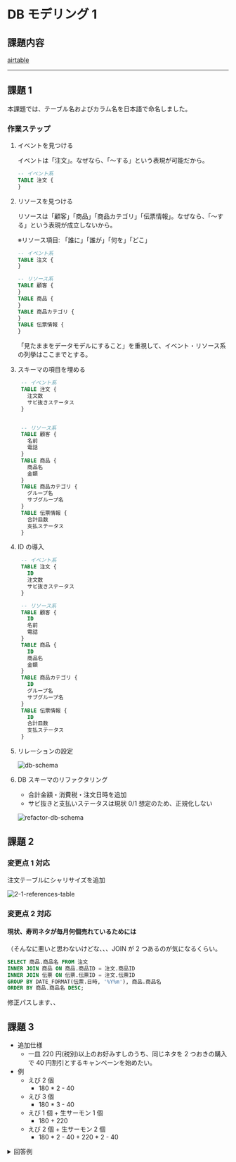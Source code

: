 # DB モデリング 1

## 課題内容

[airtable](https://airtable.com/tblTnXBXFOYJ0J7lZ/viwyi8muFtWUlhNKG/recWPAwB0NWLdQTxO?blocks=hide)

---

## 課題 1

本課題では、テーブル名およびカラム名を日本語で命名しました。
### 作業ステップ

1. イベントを見つける

   イベントは「注文」。なぜなら、「〜する」という表現が可能だから。

   ```sql
   -- イベント系
   TABLE 注文 {
   }
   ```

2. リソースを見つける

   リソースは「顧客」「商品」「商品カテゴリ」「伝票情報」。なぜなら、「〜する」という表現が成立しないから。

   ※リソース項目: 「誰に」「誰が」「何を」「どこ」

   ```sql
   -- イベント系
   TABLE 注文 {
   }

   -- リソース系
   TABLE 顧客 {
   }
   TABLE 商品 {
   }
   TABLE 商品カテゴリ {
   }
   TABLE 伝票情報 {
   }
   ```

   「見たままをデータモデルにすること」を重視して、イベント・リソース系の列挙はここまでとする。

3. スキーマの項目を埋める

   ```sql
    -- イベント系
    TABLE 注文 {
      注文数
      サビ抜きステータス
    }


    -- リソース系
    TABLE 顧客 {
      名前
      電話
    }
    TABLE 商品 {
      商品名
      金額
    }
    TABLE 商品カテゴリ {
      グループ名
      サブグループ名
    }
    TABLE 伝票情報 {
      合計皿数
      支払ステータス
    }
   ```

4. ID の導入

   ```sql
    -- イベント系
    TABLE 注文 {
      ID
      注文数
      サビ抜きステータス
    }

    -- リソース系
    TABLE 顧客 {
      ID
      名前
      電話
    }
    TABLE 商品 {
      ID
      商品名
      金額
    }
    TABLE 商品カテゴリ {
      ID
      グループ名
      サブグループ名
    }
    TABLE 伝票情報 {
      ID
      合計皿数
      支払ステータス
    }
   ```

5. リレーションの設定

   ![db-schema](./db/references-table.png)

6. DB スキーマのリファクタリング

   - 合計金額・消費税・注文日時を追加
   - サビ抜きと支払いステータスは現状 0/1 想定のため、正規化しない

   ![refactor-db-schema](./db/refactor-references-table.png)

## 課題 2

### 変更点 1 対応

注文テーブルにシャリサイズを追加

![2-1-references-table](./db/2-1-references-table.png)

### 変更点 2 対応

#### 現状、寿司ネタが毎月何個売れているためには

（そんなに悪いと思わないけどな、、、JOIN が 2 つあるのが気になるくらい。

```sql
SELECT 商品.商品名 FROM 注文
INNER JOIN 商品 ON 商品.商品ID = 注文.商品ID
INNER JOIN 伝票 ON 伝票.伝票ID = 注文.伝票ID
GROUP BY DATE_FORMAT(伝票.日時, '%Y%m'), 商品.商品名
ORDER BY 商品.商品名 DESC;
```

修正パスします、、

## 課題 3

- 追加仕様
  - 一皿 220 円(税別)以上のお好みすしのうち、同じネタを 2 つおきの購入で 40 円割引とするキャンペーンを始めたい。
- 例
  - えび 2 個
    - 180 \* 2 - 40
  - えび 3 個
    - 180 \* 3 - 40
  - えび 1 個 + 生サーモン 1 個
    - 180 + 220
  - えび 2 個 + 生サーモン 2 個
    - 180 \* 2 - 40 + 220 \* 2 - 40

<details><summary>回答例</summary>

元々、注文テーブルは合計金額を持っていなかった。
なぜなら、商品金額と個数から合計金額を導出することができるため、冗長性を排除していた。
しかしながら今回の場合、`商品金額*個数 != 合計金額` であり、導出不可能である。つまり合計金額の意味が異なるため、冗長性の排除が不可能である。
そのため、注文テーブルに合計金額を新たに追加した。

```wsd
@startuml 3-references-table

' hide the spot
hide circle
' avoid problems with angled crows feet
skinparam linetype ortho

entity 注文 {
  *注文ID
  --
  *伝票ID <<FK>>
  *商品ID <<FK>>
  *注文数
  *合計金額 -- 商品.金額 * 注文数 の金額とは異なる可能性あり。値引きが発生した場合は値引き後の値が入る
  *サビ抜きステータス
  *シャリサイズ
}

entity 顧客 {
  *顧客ID
  --
  *名前
  *電話
}

entity 商品 {
  *商品ID
  --
  *商品名
  *金額
  *商品カテゴリID <<FK>>
}

entity 商品カテゴリ {
  *商品カテゴリID
  --
  *グループ名
  *サブグループ名
}

entity 伝票 {
  *伝票ID
  --
  *顧客ID <<FK>>
  *合計皿数
  *合計金額
  *消費税率ID <<FK>>
  *支払ステータス
  *日時
}

entity 消費税率 {
  *消費税率ID
  --
  *消費税率
  *開始日
  *終了日
}

商品カテゴリ ||--|{ 商品
注文 ||--|| 商品
伝票 ||--|| 顧客
伝票 ||--|{ 注文
伝票 ||--|| 消費税率

@enduml
```

![3-references-table](./db/3-references-table.png)

</details>
